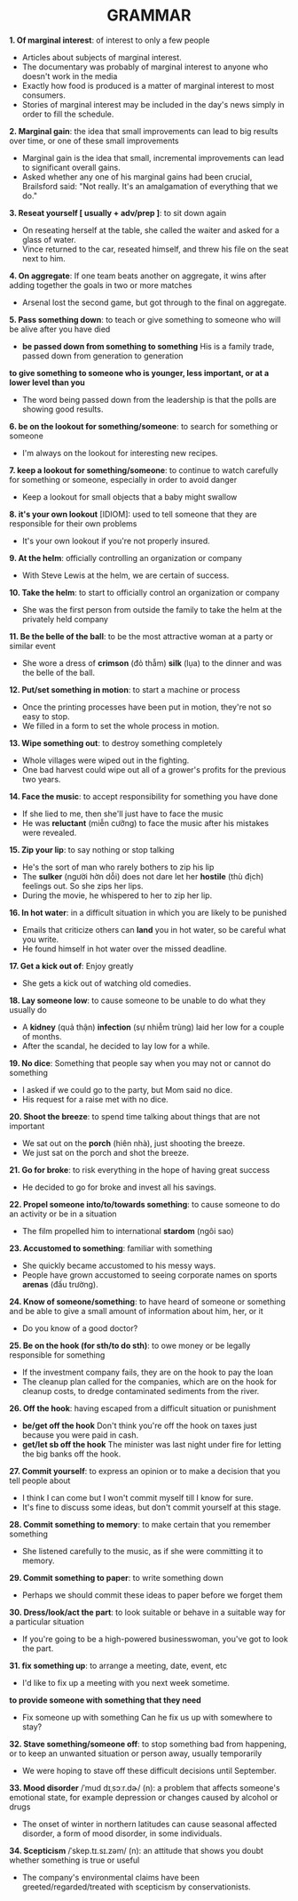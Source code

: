 <h1 align="center"><strong>GRAMMAR</strong></h1>

**1. Of marginal interest**: of interest to only a few people
- Articles about subjects of marginal interest.
- The documentary was probably of marginal interest to anyone who doesn't work in the media
- Exactly how food is produced is a matter of marginal interest to most consumers.
- Stories of marginal interest may be included in the day's news simply in order to fill the schedule.

**2. Marginal gain**: the idea that small improvements can lead to big results over time, or one of these small improvements
- Marginal gain is the idea that small, incremental improvements can lead to significant overall gains.
- Asked whether any one of his marginal gains had been crucial, Brailsford said: "Not really. It's an amalgamation of everything that we do."

**3. Reseat yourself [ usually + adv/prep ]**: to sit down again
- On reseating herself at the table, she called the waiter and asked for a glass of water.
- Vince returned to the car, reseated himself, and threw his file on the seat next to him.

**4. On aggregate**: If one team beats another on aggregate, it wins after adding together the goals in two or more matches
- Arsenal lost the second game, but got through to the final on aggregate.

**5. Pass something down**: to teach or give something to someone who will be alive after you have died
- **be passed down from something to something** His is a family trade, passed down from generation to generation

**to give something to someone who is younger, less important, or at a lower level than you**
- The word being passed down from the leadership is that the polls are showing good results.

**6. be on the lookout for something/someone**: to search for something or someone
- I'm always on the lookout for interesting new recipes.

**7. keep a lookout for something/someone**: to continue to watch carefully for something or someone, especially in order to avoid danger
- Keep a lookout for small objects that a baby might swallow

**8. it's your own lookout** [IDIOM]:  used to tell someone that they are responsible for their own problems
- It's your own lookout if you're not properly insured.

**9. At the helm**: officially controlling an organization or company
- With Steve Lewis at the helm, we are certain of success.

**10. Take the helm**: to start to officially control an organization or company
- She was the first person from outside the family to take the helm at the privately held company

**11. Be the belle of the ball**: to be the most attractive woman at a party or similar event
- She wore a dress of **crimson** (đỏ thẫm) **silk** (lụa) to the dinner and was the belle of the ball.

**12. Put/set something in motion**: to start a machine or process
- Once the printing processes have been put in motion, they're not so easy to stop.
- We filled in a form to set the whole process in motion.

**13. Wipe something out**: to destroy something completely
- Whole villages were wiped out in the fighting.
- One bad harvest could wipe out all of a grower's profits for the previous two years.

**14. Face the music**: to accept responsibility for something you have done
- If she lied to me, then she'll just have to face the music
- He was **reluctant** (miễn cưỡng) to face the music after his mistakes were revealed.

**15. Zip your lip**: to say nothing or stop talking
- He's the sort of man who rarely bothers to zip his lip
- The **sulker** (người hờn dỗi) does not dare let her **hostile** (thù địch) feelings out. So she zips her lips.
- During the movie, he whispered to her to zip her lip.

**16. In hot water**: in a difficult situation in which you are likely to be punished
- Emails that criticize others can **land** you in hot water, so be careful what you write.
- He found himself in hot water over the missed deadline.

**17. Get a kick out of**: Enjoy greatly
- She gets a kick out of watching old comedies.

**18. Lay someone low**: to cause someone to be unable to do what they usually do
- A **kidney** (quả thận) **infection** (sự nhiễm trùng) laid her low for a couple of months.
- After the scandal, he decided to lay low for a while.

**19. No dice**: Something that people say when you may not or cannot do something
- I asked if we could go to the party, but Mom said no dice.
- His request for a raise met with no dice.

**20. Shoot the breeze**: to spend time talking about things that are not important
- We sat out on the **porch** (hiên nhà), just shooting the breeze.
- We just sat on the porch and shot the breeze.

**21. Go for broke**: to risk everything in the hope of having great success
- He decided to go for broke and invest all his savings.

**22. Propel someone into/to/towards something**: to cause someone to do an activity or be in a situation
- The film propelled him to international **stardom** (ngôi sao)

**23. Accustomed to something**: familiar with something
- She quickly became accustomed to his messy ways.
- People have grown accustomed to seeing corporate names on sports **arenas** (đấu trường).

**24. Know of someone/something**: to have heard of someone or something and be able to give a small amount of information about him, her, or it
- Do you know of a good doctor?

**25. Be on the hook (for sth/to do sth)**: to owe money or be legally responsible for something
- If the investment company fails, they are on the hook to pay the loan
- The cleanup plan called for the companies, which are on the hook for cleanup costs, to dredge contaminated sediments from the river.

**26. Off the hook**: having escaped from a difficult situation or punishment
- **be/get off the hook** Don't think you're off the hook on taxes just because you were paid in cash.
- **get/let sb off the hook** The minister was last night under fire for letting the big banks off the hook.

**27. Commit yourself**: to express an opinion or to make a decision that you tell people about
- I think I can come but I won't commit myself till I know for sure.
- It's fine to discuss some ideas, but don't commit yourself at this stage.

**28. Commit something to memory**: to make certain that you remember something
- She listened carefully to the music, as if she were committing it to memory.

**29. Commit something to paper**: to write something down
- Perhaps we should commit these ideas to paper before we forget them

**30. Dress/look/act the part**: to look suitable or behave in a suitable way for a particular situation
- If you're going to be a high-powered businesswoman, you've got to look the part.

**31. fix something up**: to arrange a meeting, date, event, etc
- I'd like to fix up a meeting with you next week sometime.

**to provide someone with something that they need**
- Fix someone up with something Can he fix us up with somewhere to stay?

**32. Stave something/someone off**: to stop something bad from happening, or to keep an unwanted situation or person away, usually temporarily
- We were hoping to stave off these difficult decisions until September.

**33. Mood disorder** /ˈmud dɪˌsɔːr.dɚ/ (n): a problem that affects someone's emotional state, for example depression or changes caused by alcohol or drugs
- The onset of winter in northern latitudes can cause seasonal affected disorder, a form of mood disorder, in some individuals.

**34. Scepticism** /ˈskep.tɪ.sɪ.zəm/ (n): an attitude that shows you doubt whether something is true or useful
- The company's environmental claims have been greeted/regarded/treated with scepticism by conservationists.